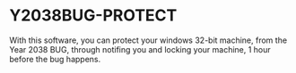 # Y2038BUG-PROTECT
With this software, you can protect your windows 32-bit machine, from the Year 2038 BUG, through notifing you and locking your machine, 1 hour before the bug happens.
